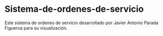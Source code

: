 # Sistema-de-ordenes-de-servicio
 Este sistema de ordenes de servicio desarrollado por Javier Antonio Parada Figueroa para su visualización.
